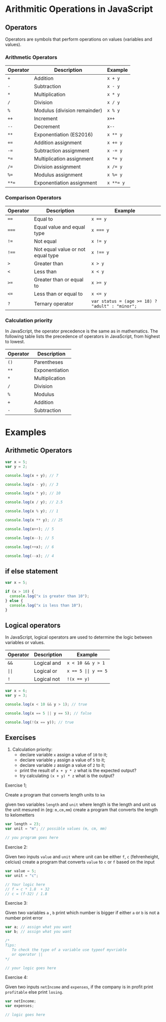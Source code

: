 # Arithmitic Operations in JavaScript

## Operators

Operators are symbols that perform operations on values (variables and values).

### Arithmetic Operators

| Operator | Description | Example |
| --- | --- | --- |
| `+` | Addition | `x + y` |
| `-` | Subtraction | `x - y` |
| `*` | Multiplication | `x * y` |
| `/` | Division | `x / y` |
| `%` | Modulus (division remainder) | `x % y` |
| `++` | Increment | `x++` |
| `--` | Decrement | `x--` |
| `**` | Exponentiation (ES2016) | `x ** y` |
| `+=` | Addition assignment | `x += y` |
| `-=` | Subtraction assignment | `x -= y` |
| `*=` | Multiplication assignment | `x *= y` |
| `/=` | Division assignment | `x /= y` |
| `%=` | Modulus assignment | `x %= y` |
| `**=` | Exponentiation assignment | `x **= y` |

### Comparison Operators

| Operator | Description | Example |
| --- | --- | --- |
| `==` | Equal to | `x == y` |
| `===` | Equal value and equal type | `x === y` |
| `!=` | Not equal | `x != y` |
| `!==` | Not equal value or not equal type | `x !== y` |
| `>` | Greater than | `x > y` |
| `<` | Less than | `x < y` |
| `>=` | Greater than or equal to | `x >= y` |
| `<=` | Less than or equal to | `x <= y` |
| `?` | Ternary operator | `var status = (age >= 18) ? "adult" : "minor";` |

### Calculation priority

In JavaScript, the operator precedence is the same as in mathematics. The following table lists the precedence of operators in JavaScript, from highest to lowest.

| Operator | Description |
| --- | --- |
| `()` | Parentheses |
| `**` | Exponentiation |
| `*` | Multiplication |
| `/` | Division |
| `%` | Modulus |
| `+` | Addition |
| `-` | Subtraction |

# Examples

## Arithmetic Operators

```js
var x = 5;
var y = 2;

console.log(x + y); // 7

console.log(x - y); // 3

console.log(x * y); // 10

console.log(x / y); // 2.5

console.log(x % y); // 1

console.log(x ** y); // 25

console.log(x++); // 5

console.log(x--); // 5

console.log(++x); // 6

console.log(--x); // 4
```

## if else statement

```js
var x = 5;

if (x > 10) {
  console.log("x is greater than 10");
} else {
  console.log("x is less than 10");
}
```

## Logical operators

In JavaScript, logical operators are used to determine the logic between variables or values.

| Operator | Description | Example |
| --- | --- | --- |
| `&&` | Logical and | `x < 10 && y > 1` |
| `\|\|` | Logical or | `x == 5 \|\| y == 5` |
| `!` | Logical not | `!(x == y)` |

```js
var x = 6;
var y = 3;

console.log(x < 10 && y > 1); // true

console.log(x == 5 || y == 5); // false

console.log(!(x == y)); // true
```



## Exercises

1. Calculation priority:
   - declare variable `x` assign a value of `10` to it;
   - declare variable `y` assign a value of `5` to it;
   - declare variable `z` assign a value of `2` to it;
   - print the result of `x + y * z` what is the expected output?
   - try calculating `(x + y) * z` what is the output?

Exercise 1;

Create a program that converts length units to `km`

given two variables `length` and `unit` where length is the length and unit us the unit mesured in (eg: `m,cm,mm`) create a program that converts the length to kelometters

```js
var length = 23;
var unit = "m"; // possible values (m, cm, mm)

// you program goes here
```

Exercise 2:

Given two inputs `value` and `unit` where unit can be either `f`, `c` (fehrenheight, celcius) create a program that converts `value` to `c` or `f` based on the input

```js
var value = 5;
var unit = "c";

// Your logic here
// f = c * 1.8  + 32
// c = (f-32) / 1.8
```

Exercise 3:

Given two variables `a` , `b` print which number is bigger
if either `a` or `b` is not a number print error

```js
var a; // assign what you want
var b; // assign what you want

/*
Tips: 
   To check the type of a variable use typeof myvriable
   or operator ||
*/

// your logic goes here
```

Exercise 4:

Given two inputs `netIncome` and `expenses`, if the company is in profit print `profitable` else print `losing`.

```js
var netIncome;
var expenses;

// logic goes here
```
